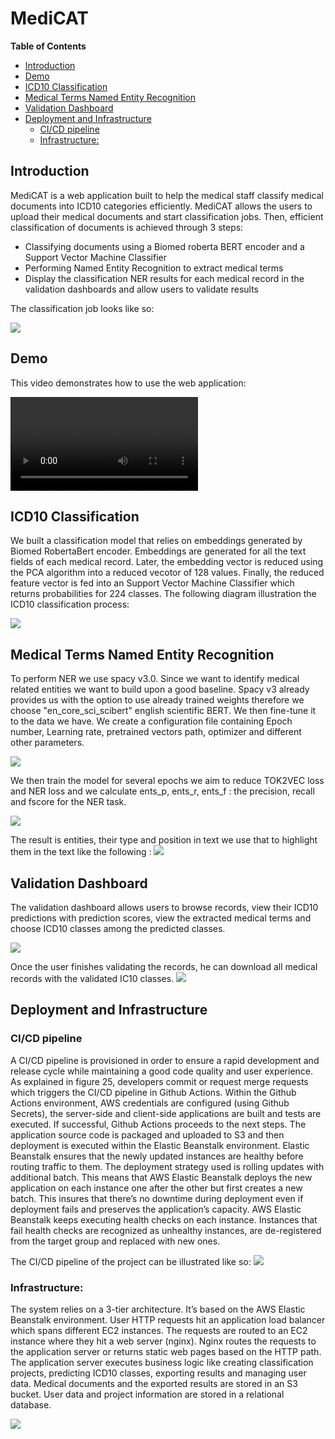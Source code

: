 
# MediCAT

<!-- START doctoc generated TOC please keep comment here to allow auto update -->
<!-- DON'T EDIT THIS SECTION, INSTEAD RE-RUN doctoc TO UPDATE -->
**Table of Contents**

- [Introduction](#introduction)
- [Demo](#demo)
- [ICD10 Classification](#icd10-classification)
- [Medical Terms Named Entity Recognition](#medical-terms-named-entity-recognition)
- [Validation Dashboard](#validation-dashboard)
- [Deployment and Infrastructure](#deployment-and-infrastructure)
  - [CI/CD pipeline](#cicd-pipeline)
  - [Infrastructure:](#infrastructure)

<!-- END doctoc generated TOC please keep comment here to allow auto update -->

## Introduction
MediCAT is a web application built to help the medical staff classify medical documents into ICD10 categories 
efficiently. MediCAT allows the users to upload their medical documents and start classification jobs. Then, efficient 
classification of documents is achieved through 3 steps:
* Classifying documents using a Biomed roberta BERT encoder and a Support Vector Machine Classifier
* Performing Named Entity Recognition to extract medical terms
* Display the classification NER results for each medical record in the validation dashboards and allow users to 
  validate results
  
The classification job looks like so:

![](./assets/medicat-workflow-overview.png)

## Demo
This video demonstrates how to use the web application:

![](./assets/MediCAT-demo.mp4)


## ICD10 Classification
We built a classification model that relies on embeddings generated by Biomed RobertaBert encoder.
Embeddings are generated for all the text fields of each medical record.
Later, the embedding vector is reduced using the PCA algorithm into a reduced vecotor of 128 values.
Finally, the reduced feature vector is fed into an Support Vector Machine Classifier which returns probabilities for 
224 classes.
The following diagram illustration the ICD10 classification process:

![](./assets/biomed-classification.png)


## Medical Terms Named Entity Recognition
To perform NER we use spacy v3.0.
Since we want to identify medical related entities we want to build upon a good baseline.
Spacy v3 already provides us with the option to use already trained weights therefore we choose
"en_core_sci_scibert" english scientific BERT. We then fine-tune it to the data we have.
We create a configuration file containing Epoch number, Learning rate, pretrained vectors path,
optimizer and different other parameters.

![](./assets/ner-init.png)

We then train the model for several epochs we aim to reduce TOK2VEC loss and NER loss and
we calculate ents_p, ents_r, ents_f : the precision, recall and fscore for the NER task.

![](./assets/ner-train.png)

The result is entities, their type and position in text we use that to highlight them in the text
like the following :
![](./assets/ner-result.png)


## Validation Dashboard
The validation dashboard allows users to browse records, view their ICD10 predictions with prediction scores, view the 
extracted medical terms and choose ICD10 classes among the predicted classes.

![](./assets/validation-dashboard.png)

Once the user finishes validating the records, he can download all medical records with the validated IC10 classes.
![](./assets/dowload-records.png)


## Deployment and Infrastructure
### CI/CD pipeline
A CI/CD pipeline is provisioned in order to ensure a rapid development and release cycle while
maintaining a good code quality and user experience. As explained in figure 25, developers commit
or request merge requests which triggers the CI/CD pipeline in Github Actions. Within the Github
Actions environment, AWS credentials are configured (using Github Secrets), the server-side and
client-side applications are built and tests are executed. If successful, Github Actions proceeds to
the next steps. The application source code is packaged and uploaded to S3 and then deployment
is executed within the Elastic Beanstalk environment. Elastic Beanstalk ensures that the newly
updated instances are healthy before routing traffic to them. The deployment strategy used is
rolling updates with additional batch. This means that AWS Elastic Beanstalk deploys the new
application on each instance one after the other but first creates a new batch. This insures that
there’s no downtime during deployment even if deployment fails and preserves the application’s
capacity. AWS Elastic Beanstalk keeps executing health checks on each instance. Instances that
fail health checks are recognized as unhealthy instances, are de-registered from the target group and
replaced with new ones.

The CI/CD pipeline of the project can be illustrated like so:
![](./assets/CI-CD-pipeline.png)


### Infrastructure:
The system relies on a 3-tier architecture. It’s based on the AWS Elastic Beanstalk environment.
User HTTP requests hit an application load balancer which spans different EC2 instances. The
requests are routed to an EC2 instance where they hit a web server (nginx). Nginx routes the
requests to the application server or returns static web pages based on the HTTP path. The
application server executes business logic like creating classification projects, predicting ICD10
classes, exporting results and managing user data. Medical documents and the exported results are
stored in an S3 bucket. User data and project information are stored in a relational database.

![](./assets/system-design.png)
